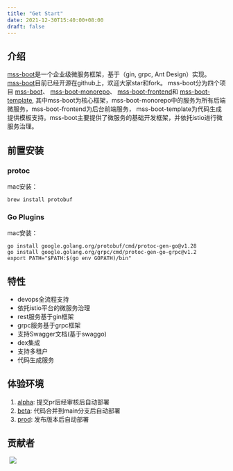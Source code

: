 ```yaml
---
title: "Get Start"
date: 2021-12-30T15:40:00+08:00
draft: false
---
```

## 介绍
[mss-boot](https://github.com/mss-boot-io/mss-boot)是一个企业级微服务框架，基于（gin, grpc, Ant Design）实现。
[mss-boot](https://github.com/mss-boot-io/mss-boot)目前已经开源在github上，欢迎大家star和fork。
mss-boot分为四个项目
[mss-boot](https://github.com/mss-boot-io/mss-boot)、
[mss-boot-monorepo](https://github.com/mss-boot-io/mss-boot-monorepo)、
[mss-boot-frontend](https://github.com/mss-boot-io/mss-boot-frontend)和
[mss-boot-template](https://github.com/mss-boot-io/mss-boot-template),
其中mss-boot为核心框架，mss-boot-monorepo中的服务为所有后端微服务，mss-boot-frontend为后台前端服务，
mss-boot-template为代码生成提供模板支持。mss-boot主要提供了微服务的基础开发框架，并依托istio进行微服务治理。

## 前置安装

### protoc
mac安装：
```shell
brew install protobuf
```

### Go Plugins
mac安装：
```shell
go install google.golang.org/protobuf/cmd/protoc-gen-go@v1.28
go install google.golang.org/grpc/cmd/protoc-gen-go-grpc@v1.2
export PATH="$PATH:$(go env GOPATH)/bin"
```

## 特性
- devops全流程支持
- 依托istio平台的微服务治理
- rest服务基于gin框架
- grpc服务基于grpc框架
- 支持Swagger文档(基于swaggo)
- dex集成
- 支持多租户
- 代码生成服务

## 体验环境
1. [alpha](http://alpha.mssboot.io): 提交pr后经审核后自动部署
2. [beta](http://beta.mssboot.io): 代码合并到main分支后自动部署
3. [prod](http://www.mssboot.io): 发布版本后自动部署

## 贡献者
<span style="margin: 0 5px;" ><a href="https://github.com/lwnmengjing" ><img src="https://images.weserv.nl/?url=avatars.githubusercontent.com/u/12806223?s=64&v=4&w=60&fit=cover&mask=circle&maxage=7d" /></a></span>

